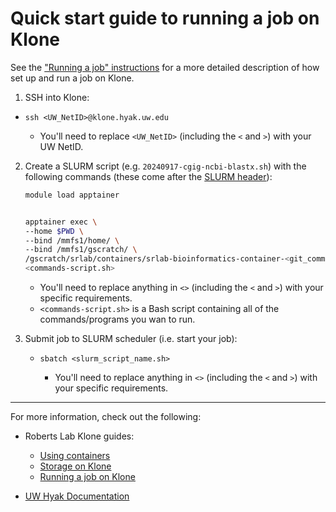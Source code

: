 # Quick start guide to running a job on Klone

See the ["Running a job" instructions](./klone_Running-a-Job.md) for a more detailed description of how set up and run a job on Klone.

1. SSH into Klone:

- `ssh <UW_NetID>@klone.hyak.uw.edu`

    - You'll need to replace `<UW_NetID>` (including the `<` and `>`) with your UW NetID.

2. Create a SLURM script (e.g. `20240917-cgig-ncbi-blastx.sh`) with the following commands (these come after the [SLURM header](./klone_Running-a-Job.md)):

    ```bash
    module load apptainer


    apptainer exec \
    --home $PWD \
    --bind /mmfs1/home/ \
    --bind /mmfs1/gscratch/ \
    /gscratch/srlab/containers/srlab-bioinformatics-container-<git_commit_hash>.sif \
    <commands-script.sh>
    ```

    - You'll need to replace anything in `<>` (including the `<` and `>`) with your specific requirements.
    - `<commands-script.sh>` is a Bash script containing all of the commands/programs you wan to run.

3. Submit job to SLURM scheduler (i.e. start your job):

    - `sbatch <slurm_script_name.sh>`

        - You'll need to replace anything in `<>` (including the `<` and `>`) with your specific requirements.

---

For more information, check out the following:

- Roberts Lab Klone guides:

    - [Using containers](./klone_containers.md)
    - [Storage on Klone](./klone_Data-Storage-and-System-Organization.md)
    - [Running a job on Klone](./klone_Running-a-Job.md)

- [UW Hyak Documentation](https://hyak.uw.edu/docs)
